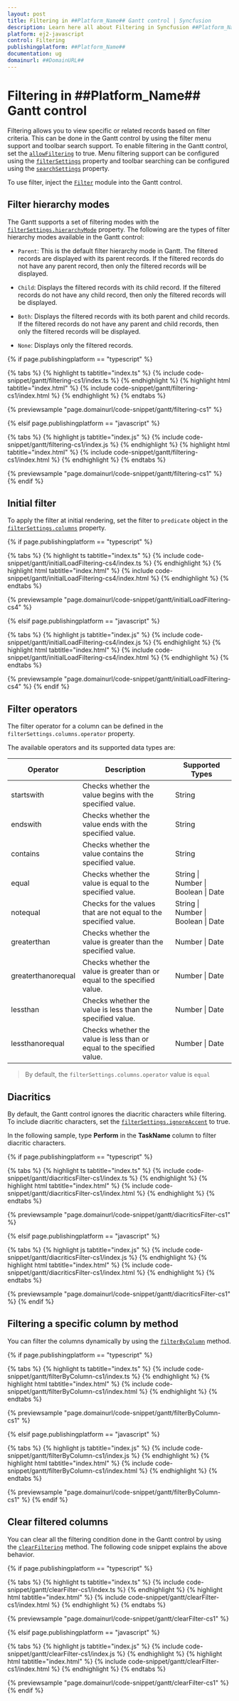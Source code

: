 ```yaml
---
layout: post
title: Filtering in ##Platform_Name## Gantt control | Syncfusion
description: Learn here all about Filtering in Syncfusion ##Platform_Name## Gantt control of Syncfusion Essential JS 2 and more.
platform: ej2-javascript
control: Filtering 
publishingplatform: ##Platform_Name##
documentation: ug
domainurl: ##DomainURL##
---
```


# Filtering in ##Platform_Name## Gantt control

Filtering allows you to view specific or related records based on filter criteria. This can be done in the Gantt control by using the filter menu support and toolbar search support. To enable filtering in the Gantt control, set the [`allowFiltering`](../../api/gantt/#allowfiltering) to true. Menu filtering support can be configured using the [`filterSettings`](../../api/gantt/filterSettings/) property and toolbar searching can be configured using the [`searchSettings`](../../api/gantt/searchSettings/) property.

To use filter, inject the [`Filter`](../../api/gantt/#filtermodule) module into the Gantt control.

## Filter hierarchy modes

The Gantt supports a set of filtering modes with the [`filterSettings.hierarchyMode`](../../api/gantt/filterSettings/#hierarchymode) property. The following are the types of filter hierarchy modes available in the Gantt control:

* `Parent`: This is the default filter hierarchy mode in Gantt. The filtered records are displayed with its parent records. If the filtered records do not have any parent record, then only the filtered records will be displayed.

* `Child`: Displays the filtered records with its child record. If the filtered records do not have any child record, then only the filtered records will be displayed.

* `Both`: Displays the filtered records with its both parent and child records. If the filtered records do not have any parent and child records, then only the filtered records will be displayed.

* `None`: Displays only the filtered records.

{% if page.publishingplatform == "typescript" %}

 {% tabs %}
{% highlight ts tabtitle="index.ts" %}
{% include code-snippet/gantt/filtering-cs1/index.ts %}
{% endhighlight %}
{% highlight html tabtitle="index.html" %}
{% include code-snippet/gantt/filtering-cs1/index.html %}
{% endhighlight %}
{% endtabs %}
        
{% previewsample "page.domainurl/code-snippet/gantt/filtering-cs1" %}

{% elsif page.publishingplatform == "javascript" %}

{% tabs %}
{% highlight js tabtitle="index.js" %}
{% include code-snippet/gantt/filtering-cs1/index.js %}
{% endhighlight %}
{% highlight html tabtitle="index.html" %}
{% include code-snippet/gantt/filtering-cs1/index.html %}
{% endhighlight %}
{% endtabs %}

{% previewsample "page.domainurl/code-snippet/gantt/filtering-cs1" %}
{% endif %}

## Initial filter

To apply the filter at initial rendering, set the filter to `predicate` object in the [`filterSettings.columns`](../../api/gantt/filterSettings/#columns) property.

{% if page.publishingplatform == "typescript" %}

 {% tabs %}
{% highlight ts tabtitle="index.ts" %}
{% include code-snippet/gantt/initialLoadFiltering-cs4/index.ts %}
{% endhighlight %}
{% highlight html tabtitle="index.html" %}
{% include code-snippet/gantt/initialLoadFiltering-cs4/index.html %}
{% endhighlight %}
{% endtabs %}
        
{% previewsample "page.domainurl/code-snippet/gantt/initialLoadFiltering-cs4" %}

{% elsif page.publishingplatform == "javascript" %}

{% tabs %}
{% highlight js tabtitle="index.js" %}
{% include code-snippet/gantt/initialLoadFiltering-cs4/index.js %}
{% endhighlight %}
{% highlight html tabtitle="index.html" %}
{% include code-snippet/gantt/initialLoadFiltering-cs4/index.html %}
{% endhighlight %}
{% endtabs %}

{% previewsample "page.domainurl/code-snippet/gantt/initialLoadFiltering-cs4" %}
{% endif %}

## Filter operators

The filter operator for a column can be defined in the `filterSettings.columns.operator` property.

The available operators and its supported data types are:

Operator |Description |Supported Types
-----|-----|-----
startswith |Checks whether the value begins with the specified value. |String
endswith |Checks whether the value ends with the specified value. |String
contains |Checks whether the value contains the specified value. |String
equal |Checks whether the value is equal to the specified value. |String &#124; Number &#124; Boolean &#124; Date
notequal |Checks for the values that are not equal to the specified value. |String &#124; Number &#124; Boolean &#124; Date
greaterthan |Checks whether the value is greater than the specified value. |Number &#124; Date
greaterthanorequal|Checks whether the value is greater than or equal to the specified value. |Number &#124; Date
lessthan |Checks whether the value is less than the specified value. |Number &#124; Date
lessthanorequal |Checks whether the value is less than or equal to the specified value. |Number &#124; Date

> By default, the `filterSettings.columns.operator` value is `equal`

## Diacritics

By default, the Gantt control ignores the diacritic characters while filtering. To include diacritic characters, set the [`filterSettings.ignoreAccent`](../../api/gantt/filterSettings/#ignoreaccent) to true.

In the following sample, type **Perform** in the **TaskName** column to filter diacritic characters.

{% if page.publishingplatform == "typescript" %}

 {% tabs %}
{% highlight ts tabtitle="index.ts" %}
{% include code-snippet/gantt/diacriticsFilter-cs1/index.ts %}
{% endhighlight %}
{% highlight html tabtitle="index.html" %}
{% include code-snippet/gantt/diacriticsFilter-cs1/index.html %}
{% endhighlight %}
{% endtabs %}
        
{% previewsample "page.domainurl/code-snippet/gantt/diacriticsFilter-cs1" %}

{% elsif page.publishingplatform == "javascript" %}

{% tabs %}
{% highlight js tabtitle="index.js" %}
{% include code-snippet/gantt/diacriticsFilter-cs1/index.js %}
{% endhighlight %}
{% highlight html tabtitle="index.html" %}
{% include code-snippet/gantt/diacriticsFilter-cs1/index.html %}
{% endhighlight %}
{% endtabs %}

{% previewsample "page.domainurl/code-snippet/gantt/diacriticsFilter-cs1" %}
{% endif %}

## Filtering a specific column by method

You can filter the columns dynamically by using the [`filterByColumn`](../../api/gantt/#filterbycolumn) method.

{% if page.publishingplatform == "typescript" %}

 {% tabs %}
{% highlight ts tabtitle="index.ts" %}
{% include code-snippet/gantt/filterByColumn-cs1/index.ts %}
{% endhighlight %}
{% highlight html tabtitle="index.html" %}
{% include code-snippet/gantt/filterByColumn-cs1/index.html %}
{% endhighlight %}
{% endtabs %}
        
{% previewsample "page.domainurl/code-snippet/gantt/filterByColumn-cs1" %}

{% elsif page.publishingplatform == "javascript" %}

{% tabs %}
{% highlight js tabtitle="index.js" %}
{% include code-snippet/gantt/filterByColumn-cs1/index.js %}
{% endhighlight %}
{% highlight html tabtitle="index.html" %}
{% include code-snippet/gantt/filterByColumn-cs1/index.html %}
{% endhighlight %}
{% endtabs %}

{% previewsample "page.domainurl/code-snippet/gantt/filterByColumn-cs1" %}
{% endif %}

## Clear filtered columns

You can clear all the filtering condition done in the Gantt control by using the [`clearFiltering`](../../api/gantt/#clearfiltering) method.
The following code snippet explains the above behavior.

{% if page.publishingplatform == "typescript" %}

 {% tabs %}
{% highlight ts tabtitle="index.ts" %}
{% include code-snippet/gantt/clearFilter-cs1/index.ts %}
{% endhighlight %}
{% highlight html tabtitle="index.html" %}
{% include code-snippet/gantt/clearFilter-cs1/index.html %}
{% endhighlight %}
{% endtabs %}
        
{% previewsample "page.domainurl/code-snippet/gantt/clearFilter-cs1" %}

{% elsif page.publishingplatform == "javascript" %}

{% tabs %}
{% highlight js tabtitle="index.js" %}
{% include code-snippet/gantt/clearFilter-cs1/index.js %}
{% endhighlight %}
{% highlight html tabtitle="index.html" %}
{% include code-snippet/gantt/clearFilter-cs1/index.html %}
{% endhighlight %}
{% endtabs %}

{% previewsample "page.domainurl/code-snippet/gantt/clearFilter-cs1" %}
{% endif %}
